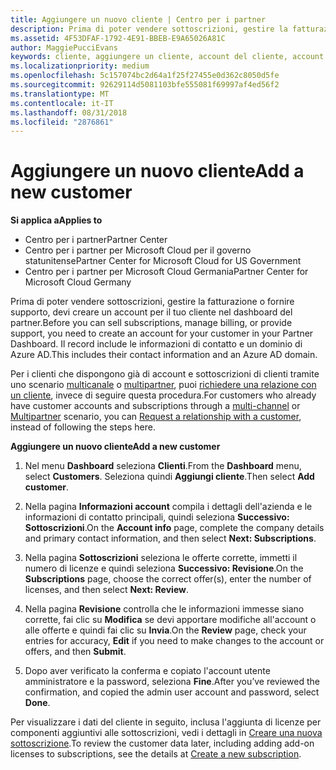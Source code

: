 ```yaml
---
title: Aggiungere un nuovo cliente | Centro per i partner
description: Prima di poter vendere sottoscrizioni, gestire la fatturazione o fornire supporto, devi creare un record per il tuo cliente nel Centro per i partner. Il record include le informazioni di contatto e un dominio di Azure AD.
ms.assetid: 4F53DFAF-1792-4E91-BBEB-E9A65026A81C
author: MaggiePucciEvans
keywords: cliente, aggiungere un cliente, account del cliente, account del cliente nel Centro per i partner, clienti, aggiungere i clienti, creare un account del cliente
ms.localizationpriority: medium
ms.openlocfilehash: 5c157074bc2d64a1f25f27455e0d362c8050d5fe
ms.sourcegitcommit: 92629114d5081103bfe555081f69997af4ed56f2
ms.translationtype: MT
ms.contentlocale: it-IT
ms.lasthandoff: 08/31/2018
ms.locfileid: "2876861"
---
```

# <a name="add-a-new-customer"></a><span data-ttu-id="3187b-105">Aggiungere un nuovo cliente</span><span class="sxs-lookup"><span data-stu-id="3187b-105">Add a new customer</span></span>

**<span data-ttu-id="3187b-106">Si applica a</span><span class="sxs-lookup"><span data-stu-id="3187b-106">Applies to</span></span>**

-  <span data-ttu-id="3187b-107">Centro per i partner</span><span class="sxs-lookup"><span data-stu-id="3187b-107">Partner Center</span></span>
-  <span data-ttu-id="3187b-108">Centro per i partner per Microsoft Cloud per il governo statunitense</span><span class="sxs-lookup"><span data-stu-id="3187b-108">Partner Center for Microsoft Cloud for US Government</span></span>
-  <span data-ttu-id="3187b-109">Centro per i partner per Microsoft Cloud Germania</span><span class="sxs-lookup"><span data-stu-id="3187b-109">Partner Center for Microsoft Cloud Germany</span></span>


<span data-ttu-id="3187b-110">Prima di poter vendere sottoscrizioni, gestire la fatturazione o fornire supporto, devi creare un account per il tuo cliente nel dashboard del partner.</span><span class="sxs-lookup"><span data-stu-id="3187b-110">Before you can sell subscriptions, manage billing, or provide support, you need to create an account for your customer in your Partner Dashboard.</span></span> <span data-ttu-id="3187b-111">Il record include le informazioni di contatto e un dominio di Azure AD.</span><span class="sxs-lookup"><span data-stu-id="3187b-111">This includes their contact information and an Azure AD domain.</span></span>

<span data-ttu-id="3187b-112">Per i clienti che dispongono già di account e sottoscrizioni di clienti tramite uno scenario [multicanale](multichannel.md) o [multipartner](multipartner.md), puoi [richiedere una relazione con un cliente](request-a-relationship-with-a-customer.md), invece di seguire questa procedura.</span><span class="sxs-lookup"><span data-stu-id="3187b-112">For customers who already have customer accounts and subscriptions through a [multi-channel](multichannel.md) or [Multipartner](multipartner.md) scenario, you can [Request a relationship with a customer](request-a-relationship-with-a-customer.md), instead of following the steps here.</span></span>

**<span data-ttu-id="3187b-113">Aggiungere un nuovo cliente</span><span class="sxs-lookup"><span data-stu-id="3187b-113">Add a new customer</span></span>**

1.  <span data-ttu-id="3187b-114">Nel menu **Dashboard** seleziona **Clienti**.</span><span class="sxs-lookup"><span data-stu-id="3187b-114">From the **Dashboard** menu, select **Customers**.</span></span> <span data-ttu-id="3187b-115">Seleziona quindi **Aggiungi cliente**.</span><span class="sxs-lookup"><span data-stu-id="3187b-115">Then select **Add customer**.</span></span>

2.  <span data-ttu-id="3187b-116">Nella pagina **Informazioni account** compila i dettagli dell'azienda e le informazioni di contatto principali, quindi seleziona **Successivo: Sottoscrizioni**.</span><span class="sxs-lookup"><span data-stu-id="3187b-116">On the **Account info** page, complete the company details and primary contact information, and then select **Next: Subscriptions**.</span></span>

3.  <span data-ttu-id="3187b-117">Nella pagina **Sottoscrizioni** seleziona le offerte corrette, immetti il numero di licenze e quindi seleziona **Successivo: Revisione**.</span><span class="sxs-lookup"><span data-stu-id="3187b-117">On the **Subscriptions** page, choose the correct offer(s), enter the number of licenses, and then select **Next: Review**.</span></span>

4.  <span data-ttu-id="3187b-118">Nella pagina **Revisione** controlla che le informazioni immesse siano corrette, fai clic su **Modifica** se devi apportare modifiche all'account o alle offerte e quindi fai clic su **Invia**.</span><span class="sxs-lookup"><span data-stu-id="3187b-118">On the **Review** page, check your entries for accuracy, **Edit** if you need to make changes to the account or offers, and then **Submit**.</span></span>

5.  <span data-ttu-id="3187b-119">Dopo aver verificato la conferma e copiato l'account utente amministratore e la password, seleziona **Fine**.</span><span class="sxs-lookup"><span data-stu-id="3187b-119">After you’ve reviewed the confirmation, and copied the admin user account and password, select **Done**.</span></span>

<span data-ttu-id="3187b-120">Per visualizzare i dati del cliente in seguito, inclusa l'aggiunta di licenze per componenti aggiuntivi alle sottoscrizioni, vedi i dettagli in [Creare una nuova sottoscrizione](create-a-new-subscription.md).</span><span class="sxs-lookup"><span data-stu-id="3187b-120">To review the customer data later, including adding add-on licenses to subscriptions, see the details at [Create a new subscription](create-a-new-subscription.md).</span></span>

 

 



